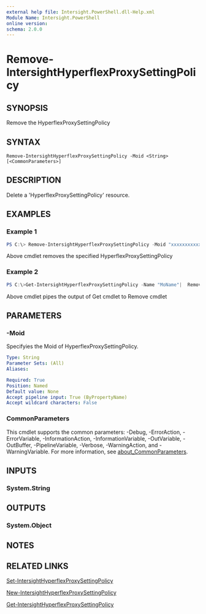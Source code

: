```yaml
---
external help file: Intersight.PowerShell.dll-Help.xml
Module Name: Intersight.PowerShell
online version:
schema: 2.0.0
---
```


# Remove-IntersightHyperflexProxySettingPolicy

## SYNOPSIS
Remove the HyperflexProxySettingPolicy

## SYNTAX

```
Remove-IntersightHyperflexProxySettingPolicy -Moid <String> [<CommonParameters>]
```

## DESCRIPTION
Delete a &apos;HyperflexProxySettingPolicy&apos; resource.

## EXAMPLES

### Example 1
```powershell
PS C:\> Remove-IntersightHyperflexProxySettingPolicy -Moid "xxxxxxxxxxxxxxxxxxxxxxxxxxx"
```
Above cmdlet removes the specified HyperflexProxySettingPolicy 

### Example 2
```powershell
PS C:\>Get-IntersightHyperflexProxySettingPolicy -Name "MoName"|  Remove-IntersightHyperflexProxySettingPolicy
```
Above cmdlet pipes the output of Get cmdlet to Remove cmdlet

## PARAMETERS

### -Moid
Specifyies the Moid of HyperflexProxySettingPolicy.

```yaml
Type: String
Parameter Sets: (All)
Aliases:

Required: True
Position: Named
Default value: None
Accept pipeline input: True (ByPropertyName)
Accept wildcard characters: False
```

### CommonParameters
This cmdlet supports the common parameters: -Debug, -ErrorAction, -ErrorVariable, -InformationAction, -InformationVariable, -OutVariable, -OutBuffer, -PipelineVariable, -Verbose, -WarningAction, and -WarningVariable. For more information, see [about_CommonParameters](http://go.microsoft.com/fwlink/?LinkID=113216).

## INPUTS

### System.String

## OUTPUTS

### System.Object
## NOTES

## RELATED LINKS

[Set-IntersightHyperflexProxySettingPolicy](./Set-IntersightHyperflexProxySettingPolicy.md)

[New-IntersightHyperflexProxySettingPolicy](./New-IntersightHyperflexProxySettingPolicy.md)

[Get-IntersightHyperflexProxySettingPolicy](./Get-IntersightHyperflexProxySettingPolicy.md)

